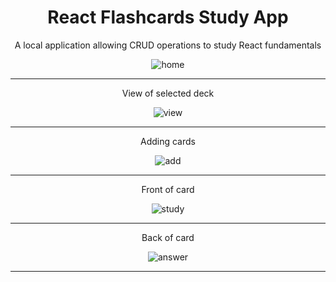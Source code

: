 <div align="center">
  <h1>React Flashcards Study App</h1>
  
  <p>A local application allowing CRUD operations to study React fundamentals</p>
  <img src="https://user-images.githubusercontent.com/77547818/134262631-049be61b-274d-4062-8f28-6a539b9644a7.png" alt="home">
  <hr/>
  
  <p>View of selected deck</p>
  <img src="https://user-images.githubusercontent.com/77547818/134262792-d5fb8806-4aee-4523-b345-6f78a51fe91f.png" alt="view">
  <hr/>
  
  <p>Adding cards</p>
  <img src="https://user-images.githubusercontent.com/77547818/134262899-de4793b0-fcf9-48dc-be37-88f0bf0ce21a.png" alt="add">
  <hr/>  
  
  <p>Front of card</p>
  <img src="https://user-images.githubusercontent.com/77547818/134262963-a2d37986-6e3c-4500-8428-d9aa19877d99.png" alt="study">
  <hr/>  
  
  <p>Back of card</p>
  <img src="https://user-images.githubusercontent.com/77547818/134262966-b1af0a66-0d36-430b-9986-811deff26086.png" alt="answer">
  <hr/>  
</div>
